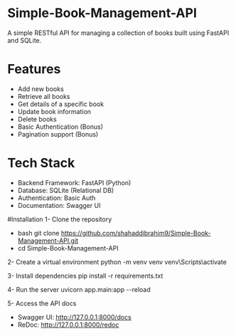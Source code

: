 ﻿# Simple-Book-Management-API
A simple RESTful API for managing a collection of books built using FastAPI and SQLite.

# Features
- Add new books
- Retrieve all books
- Get details of a specific book
- Update book information
- Delete books
- Basic Authentication (Bonus)
- Pagination support (Bonus)

# Tech Stack
- Backend Framework: FastAPI (Python)
- Database: SQLite (Relational DB)
- Authentication: Basic Auth 
- Documentation: Swagger UI 

#Installation
1- Clone the repository 
- bash git clone https://github.com/shahaddibrahim9/Simple-Book-Management-API.git 
- cd Simple-Book-Management-API

2- Create a virtual environment 
python -m venv venv venv\Scripts\activate

3- Install dependencies 
pip install -r requirements.txt

4- Run the server 
uvicorn app.main:app --reload

5- Access the API docs 
- Swagger UI: http://127.0.0.1:8000/docs 
- ReDoc: http://127.0.0.1:8000/redoc
